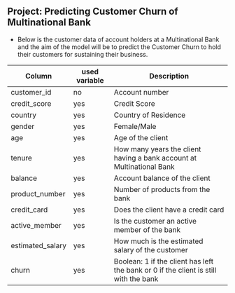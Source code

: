 ## Project: Predicting Customer Churn of Multinational Bank

* Below is the customer data of account holders at a Multinational Bank and the aim of the model will be to predict the Customer Churn to hold their customers for sustaining their business.



|Column   | used variable  |  Description |
|---|---|---|
| customer_id  |  no |Account number   |
|credit_score|yes   |  Credit Score |
|  country | yes   | Country of Residence   |
| gender  |  yes | Female/Male  |
|age|yes   |  Age of the client |
|tenure|yes   | How many years the client having a bank account at Multinational Bank  |
| balance |  yes | Account balance of the client  |
| product_number  |  yes | Number of products from the bank  |
|credit_card|yes   |   Does the client have a credit card|
|active_member|yes   | Is the customer an active member of the bank  |
|  estimated_salary | yes  | How much is the estimated salary of the customer  |  
|  churn | yes  |  Boolean: 1 if the client has left the bank or 0 if the client is still with the bank  |  

